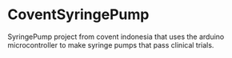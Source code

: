 # CoventSyringePump
SyringePump project from covent indonesia that uses the arduino microcontroller to make syringe pumps that pass clinical trials.
